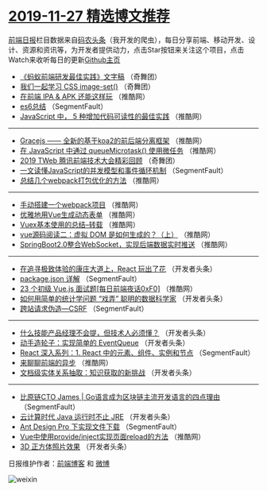 # [2019-11-27 精选博文推荐](http://hao.caibaojian.com/date/2019/11/27)

[前端日报](http://caibaojian.com/c/news)栏目数据来自[码农头条](http://hao.caibaojian.com/)（我开发的爬虫），每日分享前端、移动开发、设计、资源和资讯等，为开发者提供动力，点击Star按钮来关注这个项目，点击Watch来收听每日的更新[Github主页](https://github.com/kujian/frontendDaily)
* [《蚂蚁前端研发最佳实践》文字稿](http://hao.caibaojian.com/131549.html) （奇舞团）
* [我们一起学习 CSS image-set()](http://hao.caibaojian.com/132037.html) （奇舞团）
* [在前端 IPA &amp; APK 还能这样玩](http://hao.caibaojian.com/132029.html) （推酷网）
* [es6总结](http://hao.caibaojian.com/132024.html) （SegmentFault）
* [JavaScript 中， 5 种增加代码可读性的最佳实践](http://hao.caibaojian.com/132025.html) （推酷网）

***
* [Gracejs —— 全新的基于koa2的前后端分离框架](http://hao.caibaojian.com/131998.html) （推酷网）
* [在 JavaScript 中通过 queueMicrotask() 使用微任务](http://hao.caibaojian.com/132000.html) （推酷网）
* [2019 TWeb 腾讯前端技术大会精彩回顾](http://hao.caibaojian.com/132036.html) （奇舞团）
* [一文读懂JavaScript的并发模型和事件循环机制](http://hao.caibaojian.com/132022.html) （SegmentFault）
* [总结几个webpack打包优化的方法](http://hao.caibaojian.com/131985.html) （推酷网）

***
* [手动搭建一个webpack项目](http://hao.caibaojian.com/131997.html) （推酷网）
* [优雅地用Vue生成动态表单](http://hao.caibaojian.com/131999.html) （推酷网）
* [Vuex基本使用的总结–转载](http://hao.caibaojian.com/132001.html) （推酷网）
* [vue源码阅读二：虚拟 DOM 是如何生成的？（上）](http://hao.caibaojian.com/131991.html) （推酷网）
* [SpringBoot2.0整合WebSocket，实现后端数据实时推送](http://hao.caibaojian.com/131982.html) （推酷网）

***
* [在追寻极致体验的康庄大道上，React 玩出了花](http://hao.caibaojian.com/131951.html) （开发者头条）
* [package.json 详解](http://hao.caibaojian.com/131920.html) （SegmentFault）
* [23 个初级 Vue.js 面试题[每日前端夜话0xF0]](http://hao.caibaojian.com/131987.html) （推酷网）
* [如何用简单的统计学问题 “戏弄” 聪明的数据科学家](http://hao.caibaojian.com/131945.html) （开发者头条）
* [跨站请求伪造—CSRF](http://hao.caibaojian.com/131924.html) （SegmentFault）

***
* [什么技能产品经理不会提，但技术人必须懂？](http://hao.caibaojian.com/131956.html) （开发者头条）
* [动手造轮子：实现简单的 EventQueue](http://hao.caibaojian.com/132028.html) （开发者头条）
* [React 深入系列：1. React 中的元素、组件、实例和节点](http://hao.caibaojian.com/131935.html) （SegmentFault）
* [来聊聊前端的异步](http://hao.caibaojian.com/131988.html) （推酷网）
* [文档级实体关系抽取：知识获取的新挑战](http://hao.caibaojian.com/131946.html) （开发者头条）

***
* [比原链CTO James | Go语言成为区块链主流开发语言的四点理由](http://hao.caibaojian.com/131925.html) （SegmentFault）
* [云计算时代 Java 运行时不止 JRE](http://hao.caibaojian.com/131958.html) （开发者头条）
* [Ant Design Pro 下实现文件下载](http://hao.caibaojian.com/131936.html) （SegmentFault）
* [Vue中使用provide/inject实现页面reload的方法](http://hao.caibaojian.com/131989.html) （推酷网）
* [3D 正方体照片效果](http://hao.caibaojian.com/131947.html) （开发者头条）

日报维护作者：[前端博客](http://caibaojian.com/) 和 [微博](http://caibaojian.com/go/weibo)

![weixin](https://user-images.githubusercontent.com/3055447/38468989-651132ac-3b80-11e8-8e6b-15122322a9d7.png)